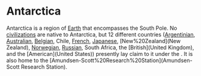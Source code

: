 # Antarctica

Antarctica is a region of [Earth](Earth) that encompasses the South Pole. No [civilizations](civilizations) are native to Antarctica, but 12 different countries ([Argentinian](Argentina), [Australian](Australia), [Belgian](Belgium), Chile, [French](France), [Japanese](Japan), [New%20Zealand](New Zealand), [Norwegian](Norway), [Russian](Russia), South Africa, the [British](United Kingdom), and the [American](United States)) presently lay claim to it under the . It is also home to the [Amundsen-Scott%20Research%20Station](Amundsen-Scott Research Station).
